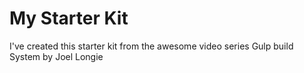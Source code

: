 # My Starter Kit

I've created this starter kit from the awesome video series Gulp build System by Joel Longie
